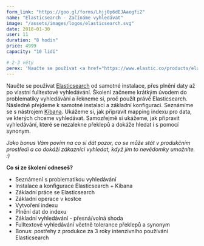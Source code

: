 ```yaml
---
form_link: "https://goo.gl/forms/Lhjj0p6dEJAaegfi2"
name: "Elasticsearch - Začínáme vyhledávat"
image: "/assets/images/logos/elasticsearch.svg"
date: 2018-01-30
user: 11
duration: "8 hodin"
price: 4999
capacity: "10 lidí"

# 2-3 věty
perex: 'Naučte se používat <a href="https://www.elastic.co/products/elasticsearch">Elasticsearch</a> od samotné instalace, přes plnění daty až po vlastní fulltextové vyhledávání. Odhalíme problematiku vyhledávání a řekneme si, proč použít právě Elasticsearch.'
---
```


Naučte se používat <a href="https://www.elastic.co/products/elasticsearch">Elasticsearch</a> od samotné instalace, přes plnění daty až po vlastní fulltextové vyhledávání. Školení začneme krátkým úvodem do problematiky vyhledávání a řekneme si, proč použít právě Elasticsearch. Následně přejdeme k samotné instalaci a základní konfiguraci. Seznámíme se s nástrojem <a href="https://www.elastic.co/products/kibana">Kibana</a>. Ukážeme si, jak připravit mapping indexu pro data, ve kterých chceme vyhledávat. Samozřejmě si ukážeme, jak připravit vyhledávání, které se nezalekne překlepů a dokáže hledat i s pomocí synonym.

*Jako bonus Vám povím na co si dát pozor, co se může stát v produkčním prostředí a co dokáží zákazníci vyhledat, když jim to nevědomky umožníte. :)*

**Co si ze školení odneseš?**

- Seznámení s problematikou vyhledávání
- Instalace a konfigurace Elasticsearch + Kibana
- Základní práce se Elasticsearch
- Základní operace v kostce
- Vytvoření indexu
- Plnění dat do indexu
- Základní vyhledávání - přesná/volná shoda
- Fulltextové vyhledávání včetně tolerance překlepů a synonym
- Bonus: postřehy z produkce za 3 roky intenzivního používání Elasticsearch
